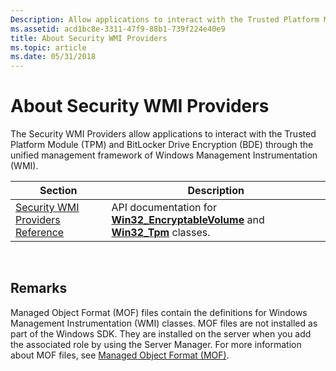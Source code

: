 ```yaml
---
Description: Allow applications to interact with the Trusted Platform Module (TPM) and BitLocker Drive Encryption (BDE) through the unified management framework of Windows Management Instrumentation (WMI).
ms.assetid: acd1bc8e-3311-47f9-88b1-739f224e40e9
title: About Security WMI Providers
ms.topic: article
ms.date: 05/31/2018
---
```


# About Security WMI Providers

The Security WMI Providers allow applications to interact with the Trusted Platform Module (TPM) and BitLocker Drive Encryption (BDE) through the unified management framework of Windows Management Instrumentation (WMI).



| Section                                                                  | Description                                                                                                                    |
|--------------------------------------------------------------------------|--------------------------------------------------------------------------------------------------------------------------------|
| [Security WMI Providers Reference](security-wmi-providers-reference.md) | API documentation for [**Win32\_EncryptableVolume**](win32-encryptablevolume.md) and [**Win32\_Tpm**](win32-tpm.md) classes. |



 

## Remarks

Managed Object Format (MOF) files contain the definitions for Windows Management Instrumentation (WMI) classes. MOF files are not installed as part of the Windows SDK. They are installed on the server when you add the associated role by using the Server Manager. For more information about MOF files, see [Managed Object Format (MOF)](https://msdn.microsoft.com/library/Aa823192(v=VS.85).aspx).

 

 



